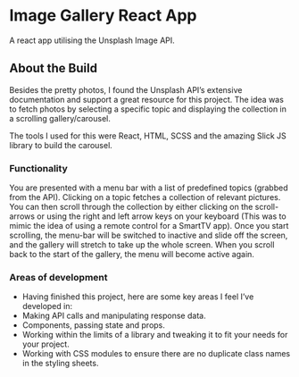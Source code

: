 # Image Gallery React App

A react app utilising the Unsplash Image API.


## About the Build

Besides the pretty photos, I found the Unsplash API’s extensive documentation and support a great resource for this project. The idea was to fetch photos by selecting a specific topic and displaying the collection in a scrolling gallery/carousel. 

The tools I used for this were React, HTML, SCSS and the amazing Slick JS library to build the carousel. 
 
### Functionality

You are presented with a menu bar with a list of predefined topics (grabbed from the API). Clicking on a topic fetches a collection of relevant pictures. 
You can then scroll through the collection by either clicking on the scroll-arrows or using the right and left arrow keys on your keyboard (This was to mimic the idea of using a remote control for a SmartTV app).
Once you start scrolling, the menu-bar will be switched to inactive and slide off the screen, and the gallery will stretch to take up the whole screen. When you scroll back to the start of the gallery, the menu will become active again.
 
### Areas of development
* Having finished this project, here are some key areas I feel I’ve developed in:
* Making API calls and manipulating response data.
* Components, passing state and props. 
* Working within the limits of a library and tweaking it to fit your needs for your project. 
* Working with CSS modules to ensure there are no duplicate class names in the styling sheets.
